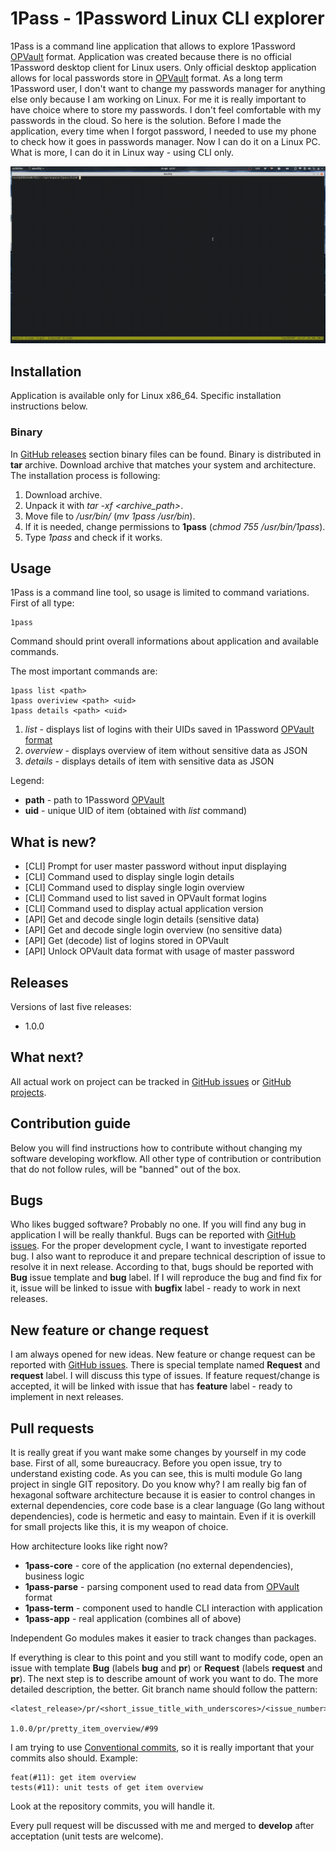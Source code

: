 # 1Pass - 1Password Linux CLI explorer

1Pass is a command line application that allows to explore 1Password [OPVault](https://support.1password.com/opvault-design/) 
format. Application was created because there is no official 1Password desktop client for Linux users. Only official 
desktop application allows for local passwords store in [OPVault](https://support.1password.com/opvault-design/) format. 
As a long term 1Password user, I don't want to change my passwords manager for anything else only because I am working 
on Linux. For me it is really important to have choice where to store my passwords. I don't feel comfortable with my 
passwords in the cloud. So here is the solution. Before I made the application, every time when I forgot password, I needed 
to use my phone to check how it goes in passwords manager. Now I can do it on a Linux PC. What is more, I can do it in 
Linux way - using CLI only.

<p align="center">
  <img src="1pass.gif">
</p>

## Installation

Application is available only for Linux x86_64. Specific installation instructions below.

### Binary

In [GitHub releases](https://github.com/mashmb/1pass/releases) section binary files can be found. Binary is distributed 
in **tar** archive. Download archive that matches your system and architecture. The installation process is following:

1. Download archive.
2. Unpack it with *tar -xf <archive_path>*.
3. Move file to */usr/bin/* (*mv 1pass /usr/bin*).
4. If it is needed, change permissions to **1pass** (*chmod 755 /usr/bin/1pass*).
5. Type *1pass* and check if it works.

## Usage

1Pass is a command line tool, so usage is limited to command variations. First of all type:

```
1pass
```

Command should print overall informations about application and available commands.

The most important commands are:

```
1pass list <path>
1pass overiview <path> <uid>
1pass details <path> <uid>
```

1. *list* - displays list of logins with their UIDs saved in 1Password [OPVault format](https://support.1password.com/opvault-design/)
2. *overview* - displays overview of item without sensitive data as JSON
3. *details* - displays details of item with sensitive data as JSON

Legend:

- **path** - path to 1Password [OPVault](https://support.1password.com/opvault-design/)
- **uid** - unique UID of item (obtained with *list* command)

## What is new?

- [CLI] Prompt for user master password without input displaying
- [CLI] Command used to display single login details
- [CLI] Command used to display single login overview
- [CLI] Command used to list saved in OPVault format logins
- [CLI] Command used to display actual application version
- [API] Get and decode single login details (sensitive data)
- [API] Get and decode single login overview (no sensitive data)
- [API] Get (decode) list of logins stored in OPVault
- [API] Unlock OPVault data format with usage of master password

## Releases

Versions of last five releases:

- 1.0.0

## What next?

All actual work on project can be tracked in [GitHub issues](https://github.com/MashMB/1pass/issues) or 
[GitHub projects](https://github.com/MashMB/1pass/projects/1).

## Contribution guide

Below you will find instructions how to contribute without changing my software developing workflow. All other type of 
contribution or contribution that do not follow rules, will be "banned" out of the box.

## Bugs

Who likes bugged software? Probably no one. If you will find any bug in application I will be really thankful. Bugs can 
be reported with [GitHub issues](https://github.com/MashMB/1pass/issues). For the proper development cycle, I want to 
investigate reported bug. I also want to reproduce it and prepare technical description of issue to resolve it in next 
release. According to that, bugs should be reported with **Bug** issue template and **bug** label. If I will reproduce 
the bug and find fix for it, issue will be linked to issue with **bugfix** label - ready to work in next releases.

## New feature or change request

I am always opened for new ideas. New feature or change request can be reported with [GitHub issues](https://github.com/MashMB/1pass/issues). 
There is special template named **Request** and **request** label. I will discuss this type of issues. If feature request/change 
is accepted, it will be linked with issue that has **feature** label - ready to implement in next releases.

## Pull requests

It is really great if you want make some changes by yourself in my code base. First of all, some bureaucracy. Before you 
open issue, try to understand existing code. As you can see, this is multi module Go lang project in single GIT repository. 
Do you know why? I am really big fan of hexagonal software architecture because it is easier to control changes in external 
dependencies, core code base is a clear language (Go lang without dependencies), code is hermetic and easy to maintain. 
Even if it is overkill for small projects like this, it is my weapon of choice.

How architecture looks like right now?

- **1pass-core** - core of the application (no external dependencies), business logic
- **1pass-parse** - parsing component used to read data from [OPVault](https://support.1password.com/opvault-design/) format
- **1pass-term** - component used to handle CLI interaction with application
- **1pass-app** - real application (combines all of above)

Independent Go modules makes it easier to track changes than packages.

If everything is clear to this point and you still want to modify code, open an issue with template **Bug** 
(labels **bug** and **pr**) or **Request** (labels **request** and **pr**). The next step is to describe amount of work 
you want to do. The more detailed description, the better. Git branch name should follow the pattern:

```
<latest_release>/pr/<short_issue_title_with_underscores>/<issue_number>

1.0.0/pr/pretty_item_overview/#99
```

I am trying to use [Conventional commits](https://conventionalcommits.org/en/v1.0.0/), so it is really important that your commits 
also should. Example:

```
feat(#11): get item overview
tests(#11): unit tests of get item overview
```

Look at the repository commits, you will handle it.

Every pull request will be discussed with me and merged to **develop** after acceptation (unit tests are welcome).
